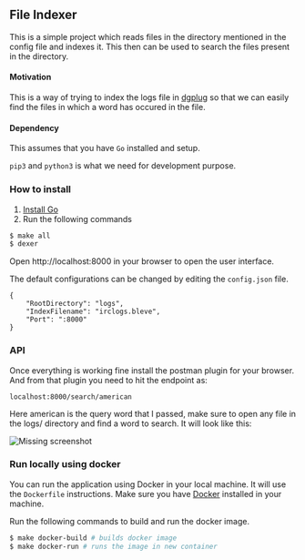 ## File Indexer

This is a simple project which reads files in the directory mentioned in the config file and indexes it. This then can be used to search the files present in the directory.



#### Motivation

This is a way of trying to index the logs file in [dgplug](https://dgplug.org/) so that we can easily find the files in which a word has occured in the file.



#### Dependency

This assumes that you have `Go` installed and setup.

`pip3` and `python3` is what we need for development purpose.


### How to install

1. [Install Go](https://golang.org/doc/install)
2. Run the following commands

```bash
$ make all
$ dexer
```

Open http://localhost:8000 in your browser to open the user interface.

The default configurations can be changed by editing the `config.json` file.
```
{
    "RootDirectory": "logs",
    "IndexFilename": "irclogs.bleve",
    "Port": ":8000"
}
```

### API

Once everything is working fine install the postman plugin for your browser. And from that plugin you need to hit the endpoint as:

`localhost:8000/search/american`

Here american is the query word that I passed, make sure to open any file in the logs/ directory and find a word to search. It will look like this:

![Missing screenshot](https://image.ibb.co/cWP5TA/postman-query.png "Postman Screenshot")


### Run locally using docker

You can run the application using Docker in your local machine. It will use the `Dockerfile` instructions. Make sure you have [Docker](https://www.docker.com/) installed in your machine.

Run the following commands to build and run the docker image.

```bash
$ make docker-build # builds docker image
$ make docker-run # runs the image in new container
```